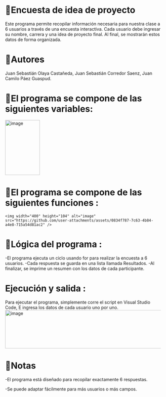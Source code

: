 # 🔸Encuesta de idea de proyecto

Este programa permite recopilar información necesaria para nuestra clase a 6 usuarios a través de una encuesta interactiva. Cada usuario debe ingresar su nombre, carrera y una idea de proyecto final. Al final, se mostrarán estos datos de forma organizada.

# 🔸Autores

Juan Sebastián Olaya Castañeda,
Juan Sebastián Corredor Saenz,
Juan Camilo Páez Guaspud.

# 🔸El programa se compone de las siguientes variables:

<img width="112" height="178" alt="image" src="https://github.com/user-attachments/assets/287a6697-03de-4817-8720-d2c0d33f1f34" />

# 🔸El programa se compone de las siguientes funciones :

    <img width="400" height="104" alt="image" src="https://github.com/user-attachments/assets/0834f787-7c63-4b84-a4e8-715a54d81ac2" />

# 🔸Lógica del programa :
-El programa ejecuta un ciclo usando for para realizar la encuesta a 6 usuarios.
-Cada respuesta se guarda en una lista llamada Resultados.
-Al finalizar, se imprime un resumen con los datos de cada participante.
# Ejecución y salida :
Para ejecutar el programa, simplemente corre el script en Visual Studio Code, E ingresa los datos de cada usuario uno por uno.
<img width="523" height="124" alt="image" src="https://github.com/user-attachments/assets/e9f22e21-3f1e-4250-9317-3a8c4f1d27bf" />

# 🔸Notas
-El programa está diseñado para recopilar exactamente 6 respuestas.

-Se puede adaptar fácilmente para más usuarios o más campos.
